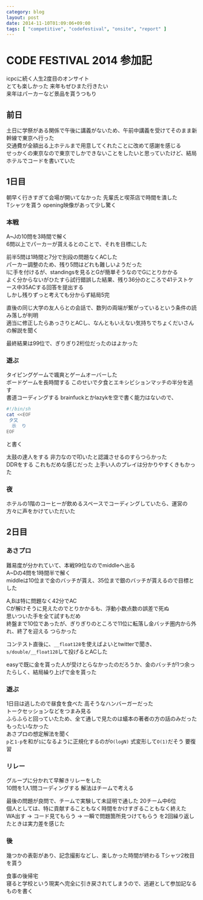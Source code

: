 ```yaml
---
category: blog
layout: post
date: 2014-11-10T01:09:06+09:00
tags: [ "competitive", "codefestival", "onsite", "report" ]
---
```


# CODE FESTIVAL 2014 参加記

icpcに続く人生2度目のオンサイト  
とても楽しかった 来年もぜひまた行きたい  
来年はパーカーなど景品を貰うつもり

<!-- more -->

## 前日
土日に学祭がある関係で午後に講義がないため、午前中講義を受けてそのまま新幹線で東京へ行った  
交通費が全額出る上ホテルまで用意してくれたことに改めて感謝を感じる  
せっかくの東京なので東京でしかできないことをしたいと思っていたけど、結局ホテルでコードを書いていた

## 1日目
朝早く行きすぎて会場が開いてなかった 先輩氏と喫茶店で時間を潰した  
Tシャツを貰う opening映像があって少し驚く

### 本戦
A~Jの10問を3時間で解く  
6問以上でパーカーが貰えるとのことで、それを目標にした

前半5問は1時間と7分で別段の問題なくACした  
パーカー調整のため、残り5問はどれも難しいようだった  
Iに手を付けるが、standingsを見るとGが簡単そうなのでGにとりかかる  
よく分からないがひたすら試行錯誤した結果、残り36分のところで41テストケース中35ACする回答を提出する  
しかし残りずっと考えても分からず結局5完

直後の同じ大学の友人らとの会話で、数列の両端が繋がっているという条件の読み落しが判明  
適当に修正したらあっさりとACし、なんともいえない気持ちでちょくだいさんの解説を聞く

最終結果は99位で、ぎりぎり2桁位だったのはよかった

### 遊ぶ
タイピングゲームで颯爽とゲームオーバーした  
ボードゲームを長時間する このせいで夕食とエキシビションマッチの半分を逃す  
書道コーディングする brainfuckとかlazykを空で書く能力はないので、

``` sh
#!/bin/sh
cat <<EOF
 夕又
  示  り
EOF
```

と書く

太鼓の達人をする 非力なので叩いたと認識させるのすらつらかった  
DDRをする これもだめな感じだった 上手い人のプレイは分かりやすくきもかった

### 夜

ホテルの1階のコーヒーが飲めるスペースでコーディングしていたら、運営の方々に声をかけていただいた

## 2日目

### あさプロ
難易度が分かれていて、本戦99位なのでmiddleへ出る  
A~Dの4問を1時間半で解く  
middleは10位まで金のバッチが貰え、35位まで銀のバッチが貰えるので目標とした

A,Bは特に問題なく42分でAC  
Cが解けそうに見えたのでとりかかるも、浮動小数点数の誤差で死ぬ  
思いついた手を全て試すもだめ  
終盤まで10位であったが、ぎりぎりのところで11位に転落し金バッチ圏内から外れ、終了を迎える つらかった

コンテスト直後に、`__float128`を使えばよいとtwitterで聞き、`s/double/__float128`して投げるとACした

easyで既に金を貰った人が受けとらなかったのだろうか、金のバッチが1つ余ったらしく、結局繰り上げで金を貰った 

### 遊ぶ
1日目は逃したので昼食を食べた 高そうなハンバーガーだった  
トークセッションなどをつまみ見る  
ふらふらと回っていたため、全て通しで見たのは蟻本の著者の方の話のみだった もったいなかった  
あさプロの想定解法を聞く  
`p`と`1-p`を和が`1`になるように正規化するのが`O(logN)` 式変形して`O(1)`だそう 要復習

### リレー
グループに分かれて早解きリレーをした  
10問を1人1問コーディングする 解法はチームで考える

最後の問題が良問で、チームで実験して未証明で通した 20チーム中6位  
個人としては、特に貢献することもなく時間をかけすぎることもなく終えた  
WA出す -> コード見てもらう -> 一瞬で問題箇所見つけてもらう を2回繰り返したときは実力差を感じた

### 後
幾つかの表彰があり、記念撮影などし、楽しかった時間が終わる Tシャツ2枚目を貰う

食事の後帰宅  
寝ると学校という現実へ完全に引き戻されてしまうので、逃避として参加記なるものを書く
